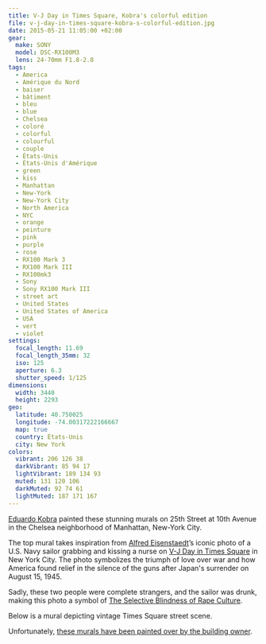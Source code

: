 ```yaml
---
title: V-J Day in Times Square, Kobra's colorful edition
file: v-j-day-in-times-square-kobra-s-colorful-edition.jpg
date: 2015-05-21 11:05:00 +02:00
gear:
  make: SONY
  model: DSC-RX100M3
  lens: 24-70mm F1.8-2.8
tags:
  - America
  - Amérique du Nord
  - baiser
  - bâtiment
  - bleu
  - blue
  - Chelsea
  - coloré
  - colorful
  - colourful
  - couple
  - États-Unis
  - États-Unis d'Amérique
  - green
  - kiss
  - Manhattan
  - New-York
  - New-York City
  - North America
  - NYC
  - orange
  - peinture
  - pink
  - purple
  - rose
  - RX100 Mark 3
  - RX100 Mark III
  - RX100mk3
  - Sony
  - Sony RX100 Mark III
  - street art
  - United States
  - United States of America
  - USA
  - vert
  - violet
settings:
  focal_length: 11.69
  focal_length_35mm: 32
  iso: 125
  aperture: 6.3
  shutter_speed: 1/125
dimensions:
  width: 3440
  height: 2293
geo:
  latitude: 40.750025
  longitude: -74.00317222166667
  map: true
  country: États-Unis
  city: New York
colors:
  vibrant: 206 126 38
  darkVibrant: 85 94 17
  lightVibrant: 189 134 93
  muted: 131 120 106
  darkMuted: 92 74 61
  lightMuted: 187 171 167
---
```


<a href="http://www.eduardokobra.com/">Eduardo Kobra</a> painted these stunning murals on 25th Street at 10th Avenue in the Chelsea neighborhood of Manhattan, New-York City.

The top mural takes inspiration from <a href="https://en.wikipedia.org/wiki/Alfred_Eisenstaedt">Alfred Eisenstaedt</a>’s iconic photo of a U.S. Navy sailor grabbing and kissing a nurse on <a href="https://en.wikipedia.org/wiki/V-J_Day_in_Times_Square">V-J Day in Times Square</a> in New York City. The photo symbolizes the triumph of love over war and how America found relief in the silence of the guns after Japan's surrender on August 15, 1945.

Sadly, these two people were complete strangers, and the sailor was drunk, making this photo a symbol of <a href="ttps://cratesandribbons.com/2012/09/30/the-kissing-sailor-or-the-selective-blindness-of-rape-culture-vj-day-times-square/">The Selective Blindness of Rape Culture</a>.

Below is a mural depicting vintage Times Square street scene.

Unfortunately, <a href="http://newyorkcliche.com/2016/02/11/high-line-kiss-mural-eduardo-korba/">these murals have been painted over  by the building owner</a>.
